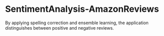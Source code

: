 # SentimentAnalysis-AmazonReviews
 
By applying spelling correction and ensemble learning, the application distinguishes between positive and negative reviews.

